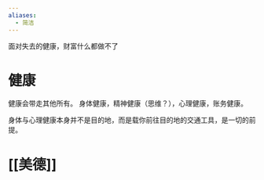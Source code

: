 ```yaml
---
aliases:
  - 简洁
---
```

面对失去的健康，财富什么都做不了
# 健康
健康会带走其他所有。
身体健康，精神健康（思维？），心理健康，账务健康。

身体与心理健康本身并不是目的地，而是载你前往目的地的交通工具，是一切的前提。
# [[美德]] 
